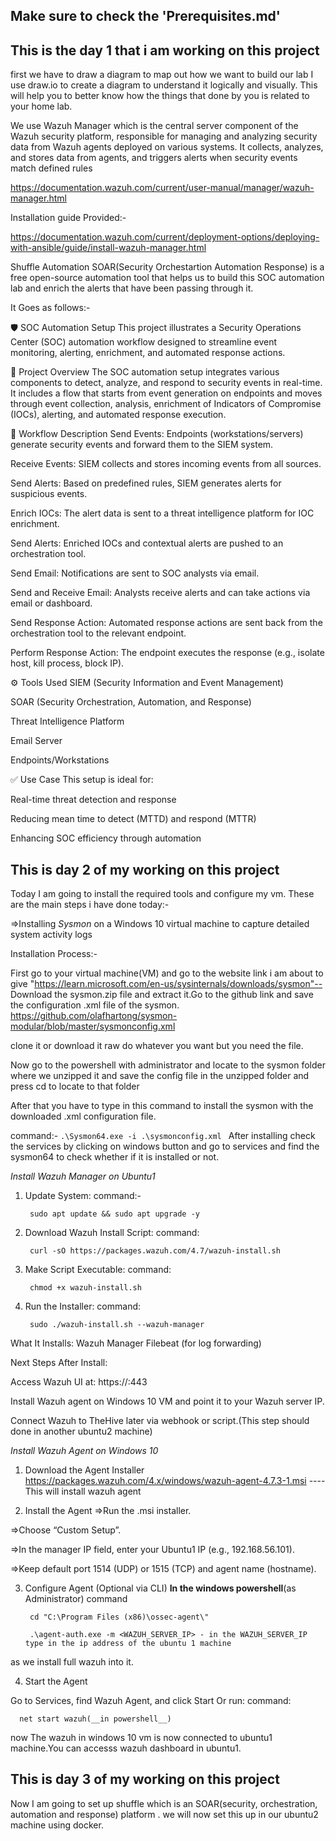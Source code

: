## Make sure to check the 'Prerequisites.md' 
## This is the day 1 that i am working on this project
first we have to draw a diagram to map out how we want to build our lab 
I use draw.io to create a diagram to understand it logically and visually. This will help you to better know how the things that done by you is related to your home lab.

We use Wazuh Manager which is the central server component of the Wazuh security platform, responsible for managing and analyzing security data from Wazuh agents deployed on various systems. It collects, analyzes, and stores data from agents, and triggers alerts when security events match defined rules

https://documentation.wazuh.com/current/user-manual/manager/wazuh-manager.html

Installation guide Provided:-

https://documentation.wazuh.com/current/deployment-options/deploying-with-ansible/guide/install-wazuh-manager.html

Shuffle Automation SOAR(Security Orchestartion Automation Response) is a free open-source automation tool that helps us to build this SOC automation lab and enrich the alerts that have been passing through it.

It Goes as follows:-

🛡️ SOC Automation Setup
This project illustrates a Security Operations Center (SOC) automation workflow designed to streamline event monitoring, alerting, enrichment, and automated response actions.

📌 Project Overview
The SOC automation setup integrates various components to detect, analyze, and respond to security events in real-time. It includes a flow that starts from event generation on endpoints and moves through event collection, analysis, enrichment of Indicators of Compromise (IOCs), alerting, and automated response execution.

🔄 Workflow Description
Send Events: Endpoints (workstations/servers) generate security events and forward them to the SIEM system.

Receive Events: SIEM collects and stores incoming events from all sources.

Send Alerts: Based on predefined rules, SIEM generates alerts for suspicious events.

Enrich IOCs: The alert data is sent to a threat intelligence platform for IOC enrichment.

Send Alerts: Enriched IOCs and contextual alerts are pushed to an orchestration tool.

Send Email: Notifications are sent to SOC analysts via email.

Send and Receive Email: Analysts receive alerts and can take actions via email or dashboard.

Send Response Action: Automated response actions are sent back from the orchestration tool to the relevant endpoint.

Perform Response Action: The endpoint executes the response (e.g., isolate host, kill process, block IP).

⚙️ Tools Used
SIEM (Security Information and Event Management)

SOAR (Security Orchestration, Automation, and Response)

Threat Intelligence Platform

Email Server

Endpoints/Workstations

✅ Use Case
This setup is ideal for:

Real-time threat detection and response

Reducing mean time to detect (MTTD) and respond (MTTR)

Enhancing SOC efficiency through automation


## This is day 2 of my working on this project
Today I am going to install the required tools and configure my vm.
These are the main steps i have done today:-

=>Installing *Sysmon* on a Windows 10 virtual machine to capture detailed system activity logs

Installation Process:-

First go to your virtual machine(VM) and go to the website link i am about to give 
"https://learn.microsoft.com/en-us/sysinternals/downloads/sysmon"-- Download the sysmon.zip file and extract it.Go to the github link and save the configuration .xml file of the sysmon. 
https://github.com/olafhartong/sysmon-modular/blob/master/sysmonconfig.xml

clone it or download it raw do whatever you want but you need the file.

Now go to the powershell with administrator and locate to the sysmon folder where we unzipped it and save the config file in the unzipped folder and press cd to locate to that folder

After that you have to type in this command to install the sysmon with the downloaded .xml configuration file. 

 command:-
    ```
     .\Sysmon64.exe -i .\sysmonconfig.xml 
    ```
After installing check the services by clicking on windows button and go to services and find the sysmon64 to check whether if it is installed or not.

*Install Wazuh Manager on Ubuntu1*
1. Update System:
 command:-
    ```
     sudo apt update && sudo apt upgrade -y
    ```
2. Download Wazuh Install Script:
 command:
    ```
     curl -sO https://packages.wazuh.com/4.7/wazuh-install.sh
    ```
3. Make Script Executable:
 command:
    ```
     chmod +x wazuh-install.sh
    ```
4. Run the Installer:
 command:
   ```
    sudo ./wazuh-install.sh --wazuh-manager
   ```
What It Installs:
 Wazuh Manager
Filebeat (for log forwarding)

 Next Steps After Install:

Access Wazuh UI at: https://<your-ubuntu1-ip>:443

Install Wazuh agent on Windows 10 VM and point it to your Wazuh server IP.

Connect Wazuh to TheHive later via webhook or script.(This step should done in another ubuntu2 machine)


*Install Wazuh Agent on Windows 10*
 1. Download the Agent Installer
 https://packages.wazuh.com/4.x/windows/wazuh-agent-4.7.3-1.msi ----This will install wazuh agent

2. Install the Agent
=>Run the .msi installer.

=>Choose “Custom Setup”.

=>In the manager IP field, enter your Ubuntu1 IP (e.g., 192.168.56.101).

=>Keep default port 1514 (UDP) or 1515 (TCP) and agent name (hostname).

3. Configure Agent (Optional via CLI)
 __In the windows powershell__(as Administrator)
 command

    ```
     cd "C:\Program Files (x86)\ossec-agent\"

     .\agent-auth.exe -m <WAZUH_SERVER_IP> - in the WAZUH_SERVER_IP type in the ip address of the ubuntu 1 machine
     ```
 as we install full wazuh into it.

4. Start the Agent

Go to Services, find Wazuh Agent, and click Start
Or run:
  command:
   ```
     net start wazuh(__in powershell__)
   ```
now The wazuh in windows 10 vm is now connected to ubuntu1 machine.You can accesss wazuh dashboard in ubuntu1.


## This is day 3 of my working on this project
Now I am going to set up shuffle which is an SOAR(security, orchestration, automation and response) platform .
we will now set this up in our ubuntu2 machine using docker.